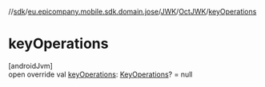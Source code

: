 //[sdk](../../../../index.md)/[eu.epicompany.mobile.sdk.domain.jose](../../index.md)/[JWK](../index.md)/[OctJWK](index.md)/[keyOperations](key-operations.md)

# keyOperations

[androidJvm]\
open override val [keyOperations](key-operations.md): [KeyOperations](../../-key-operations/index.md)? = null
